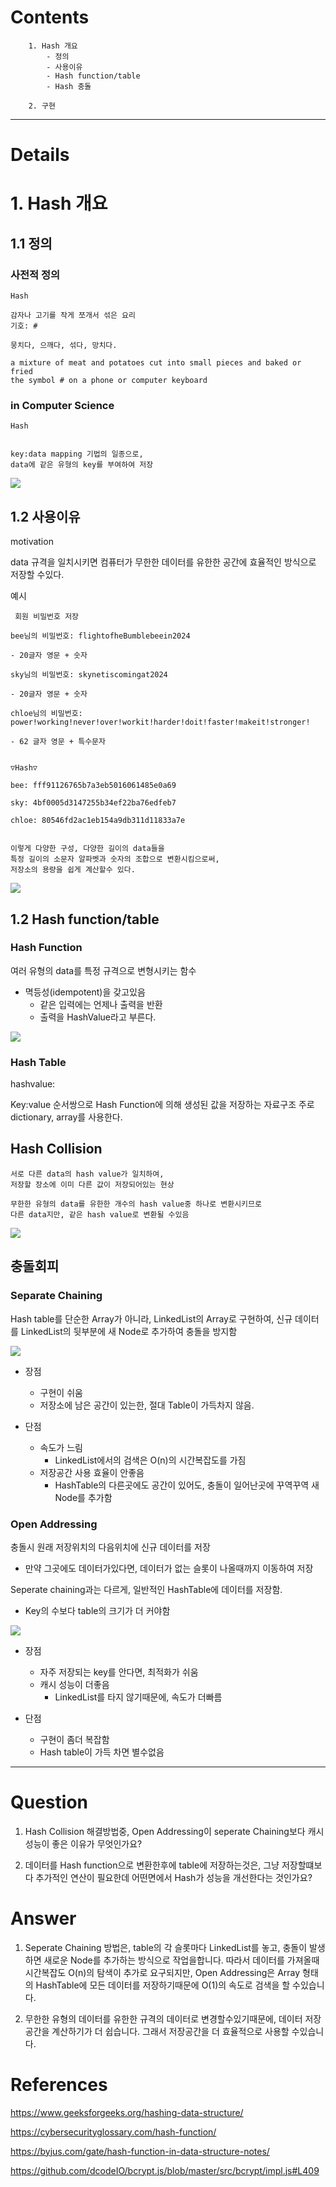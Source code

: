 # Contents

```
    1. Hash 개요
        - 정의
        - 사용이유
        - Hash function/table
        - Hash 충돌

    2. 구현
```

---

# Details

# 1. Hash 개요

## 1.1 정의

### 사전적 정의

```
Hash

감자나 고기를 작게 쪼개서 섞은 요리
기호: #

뭉치다, 으깨다, 섞다, 망치다.

a mixture of meat and potatoes cut into small pieces and baked or fried
the symbol # on a phone or computer keyboard
```

### in Computer Science

```
Hash


key:data mapping 기법의 일종으로,
data에 같은 유형의 key를 부여하여 저장

```

![](https://media.geeksforgeeks.org/wp-content/uploads/20200609180838/HashingDataStructure-min.png)

## 1.2 사용이유

motivation

data 규격을 일치시키면 컴퓨터가 무한한 데이터를 유한한 공간에
효율적인 방식으로 저장할 수있다.

예시

```
 회원 비밀번호 저장

bee님의 비밀번호: flightofheBumblebeein2024

- 20글자 영문 + 숫자

sky님의 비밀번호: skynetiscomingat2024

- 20글자 영문 + 숫자

chloe님의 비밀번호: power!working!never!over!workit!harder!doit!faster!makeit!stronger!

- 62 글자 영문 + 특수문자


▽Hash▽

bee: fff91126765b7a3eb5016061485e0a69

sky: 4bf0005d3147255b34ef22ba76edfeb7

chloe: 80546fd2ac1eb154a9db311d11833a7e


이렇게 다양한 구성, 다양한 길이의 data들을
특정 길이의 소문자 알파벳과 숫자의 조합으로 변환시킴으로써,
저장소의 용량을 쉽게 계산할수 있다.
```

![](https://media.geeksforgeeks.org/wp-content/uploads/20220701080941/ComponentsofHashing-660x342.png)

## 1.2 Hash function/table

### Hash Function

여러 유형의 data를 특정 규격으로 변형시키는 함수

- 멱등성(idempotent)을 갖고있음
  - 같은 입력에는 언제나 출력을 반환
  - 출력을 HashValue라고 부른다.

![](https://cybersecurityglossary.com/wp-content/uploads/2019/07/Hash-function.jpg)

### Hash Table

hashvalue:

Key:value 순서쌍으로
Hash Function에 의해 생성된 값을 저장하는 자료구조
주로 dictionary, array를 사용한다.

## Hash Collision

```
서로 다른 data의 hash value가 일치하여,
저장할 장소에 이미 다른 값이 저장되어있는 현상

무한한 유형의 data를 유한한 개수의 hash value중 하나로 변환시키므로
다른 data지만, 같은 hash value로 변환될 수있음
```

![](https://media.geeksforgeeks.org/wp-content/cdn-uploads/20220706102035/Collision-in-Hashing.png)

## 충돌회피

### Separate Chaining

Hash table를 단순한 Array가 아니라, LinkedList의 Array로 구현하여,
신규 데이터를 LinkedList의 뒷부분에 새 Node로 추가하여 충돌을 방지함

![](https://media.geeksforgeeks.org/wp-content/cdn-uploads/gq/2015/07/hashChaining1.png)

- 장점

  - 구현이 쉬움
  - 저장소에 남은 공간이 있는한, 절대 Table이 가득차지 않음.

- 단점
  - 속도가 느림
    - LinkedList에서의 검색은 O(n)의 시간복잡도를 가짐
  - 저장공간 사용 효율이 안좋음
    - HashTable의 다른곳에도 공간이 있어도, 충돌이 일어난곳에 꾸역꾸역 새 Node를 추가함

### Open Addressing

충돌시 원래 저장위치의 다음위치에 신규 데이터를 저장

- 만약 그곳에도 데이터가있다면, 데이터가 없는 슬롯이 나올때까지 이동하여 저장

Seperate chaining과는 다르게, 일반적인 HashTable에 데이터를 저장함.

- Key의 수보다 table의 크기가 더 커야함

![](https://media.geeksforgeeks.org/wp-content/cdn-uploads/gq/2015/08/openAddressing1.png)

- 장점

  - 자주 저장되는 key를 안다면, 최적화가 쉬움
  - 캐시 성능이 더좋음
    - LinkedList를 타지 않기때문에, 속도가 더빠름

- 단점
  - 구현이 좀더 복잡함
  - Hash table이 가득 차면 별수없음

---

# Question

1. Hash Collision 해결방법중, Open Addressing이 seperate Chaining보다 캐시 성능이 좋은 이유가 무엇인가요?

2. 데이터를 Hash function으로 변환한후에 table에 저장하는것은, 그냥 저장할떄보다 추가적인 연산이 필요한데
   어떤면에서 Hash가 성능을 개선한다는 것인가요?

# Answer

1. Seperate Chaining 방법은, table의 각 슬롯마다 LinkedList를 놓고,
   충돌이 발생하면 새로운 Node를 추가하는 방식으로 작업을합니다. 따라서 데이터를 가져올때
   시간복잡도 O(n)의 탐색이 추가로 요구되지만, Open Addressing은 Array 형태의 HashTable에 모든 데이터를 저장하기때문에
   O(1)의 속도로 검색을 할 수있습니다.

2. 무한한 유형의 데이터를 유한한 규격의 데이터로 변경할수있기때문에,
   데이터 저장공간을 계산하기가 더 쉽습니다. 그래서 저장공간을 더 효율적으로 사용할 수있습니다.

# References

https://www.geeksforgeeks.org/hashing-data-structure/

https://cybersecurityglossary.com/hash-function/

https://byjus.com/gate/hash-function-in-data-structure-notes/

https://github.com/dcodeIO/bcrypt.js/blob/master/src/bcrypt/impl.js#L409

```

```
